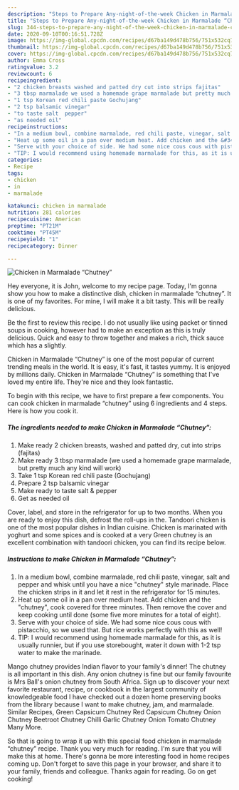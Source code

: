 ```yaml
---
description: "Steps to Prepare Any-night-of-the-week Chicken in Marmalade “Chutney”"
title: "Steps to Prepare Any-night-of-the-week Chicken in Marmalade “Chutney”"
slug: 344-steps-to-prepare-any-night-of-the-week-chicken-in-marmalade-chutney
date: 2020-09-10T00:16:51.728Z
image: https://img-global.cpcdn.com/recipes/d67ba149d478b756/751x532cq70/chicken-in-marmalade-chutney-recipe-main-photo.jpg
thumbnail: https://img-global.cpcdn.com/recipes/d67ba149d478b756/751x532cq70/chicken-in-marmalade-chutney-recipe-main-photo.jpg
cover: https://img-global.cpcdn.com/recipes/d67ba149d478b756/751x532cq70/chicken-in-marmalade-chutney-recipe-main-photo.jpg
author: Emma Cross
ratingvalue: 3.2
reviewcount: 6
recipeingredient:
- "2 chicken breasts washed and patted dry cut into strips fajitas"
- "3 tbsp marmalade we used a homemade grape marmalade but pretty much any kind will work"
- "1 tsp Korean red chili paste Gochujang"
- "2 tsp balsamic vinegar"
- "to taste salt  pepper"
- "as needed oil"
recipeinstructions:
- "In a medium bowl, combine marmalade, red chili paste, vinegar, salt and pepper and whisk until you have a nice &#34;chutney&#34; style marinade. Place the chicken strips in it and let it rest in the refrigerator for 15 minutes."
- "Heat up some oil in a pan over medium heat. Add chicken and the &#34;chutney&#34;, cook covered for three minutes. Then remove the cover and keep cooking until done (some five more minutes for a total of eight)."
- "Serve with your choice of side. We had some nice cous cous with pistacchio, so we used that. But rice works perfectly with this as well!"
- "TIP: I would recommend using homemade marmalade for this, as it is usually runnier, but if you use storebought, water it down with 1-2 tsp water to make the marinade."
categories:
- Recipe
tags:
- chicken
- in
- marmalade

katakunci: chicken in marmalade 
nutrition: 281 calories
recipecuisine: American
preptime: "PT21M"
cooktime: "PT45M"
recipeyield: "1"
recipecategory: Dinner

---
```



![Chicken in Marmalade “Chutney”](https://img-global.cpcdn.com/recipes/d67ba149d478b756/751x532cq70/chicken-in-marmalade-chutney-recipe-main-photo.jpg)

Hey everyone, it is John, welcome to my recipe page. Today, I'm gonna show you how to make a distinctive dish, chicken in marmalade “chutney”. It is one of my favorites. For mine, I will make it a bit tasty. This will be really delicious.

Be the first to review this recipe. I do not usually like using packet or tinned soups in cooking, however had to make an exception as this is truly delicious. Quick and easy to throw together and makes a rich, thick sauce which has a slightly.

Chicken in Marmalade “Chutney” is one of the most popular of current trending meals in the world. It is easy, it's fast, it tastes yummy. It is enjoyed by millions daily. Chicken in Marmalade “Chutney” is something that I've loved my entire life. They're nice and they look fantastic.


To begin with this recipe, we have to first prepare a few components. You can cook chicken in marmalade “chutney” using 6 ingredients and 4 steps. Here is how you cook it.

##### The ingredients needed to make Chicken in Marmalade “Chutney”:

1. Make ready 2 chicken breasts, washed and patted dry, cut into strips (fajitas)
1. Make ready 3 tbsp marmalade (we used a homemade grape marmalade, but pretty much any kind will work)
1. Take 1 tsp Korean red chili paste (Gochujang)
1. Prepare 2 tsp balsamic vinegar
1. Make ready to taste salt &amp; pepper
1. Get as needed oil


Cover, label, and store in the refrigerator for up to two months. When you are ready to enjoy this dish, defrost the roll-ups in the. Tandoori chicken is one of the most popular dishes in Indian cuisine. Chicken is marinated with yoghurt and some spices and is cooked at a very Green chutney is an excellent combination with tandoori chicken, you can find its recipe below. 

##### Instructions to make Chicken in Marmalade “Chutney”:

1. In a medium bowl, combine marmalade, red chili paste, vinegar, salt and pepper and whisk until you have a nice &#34;chutney&#34; style marinade. Place the chicken strips in it and let it rest in the refrigerator for 15 minutes.
1. Heat up some oil in a pan over medium heat. Add chicken and the &#34;chutney&#34;, cook covered for three minutes. Then remove the cover and keep cooking until done (some five more minutes for a total of eight).
1. Serve with your choice of side. We had some nice cous cous with pistacchio, so we used that. But rice works perfectly with this as well!
1. TIP: I would recommend using homemade marmalade for this, as it is usually runnier, but if you use storebought, water it down with 1-2 tsp water to make the marinade.


Mango chutney provides Indian flavor to your family&#39;s dinner! The chutney is all important in this dish. Any onion chutney is fine but our family favourite is Mrs Ball&#39;s onion chutney from South Africa. Sign up to discover your next favorite restaurant, recipe, or cookbook in the largest community of knowledgeable food I have checked out a dozen home preserving books from the library because I want to make chutney, jam, and marmalade. Similar Recipes, Green Capsicum Chutney Red Capsicum Chutney Onion Chutney Beetroot Chutney Chilli Garlic Chutney Onion Tomato Chutney Many More. 

So that is going to wrap it up with this special food chicken in marmalade “chutney” recipe. Thank you very much for reading. I'm sure that you will make this at home. There's gonna be more interesting food in home recipes coming up. Don't forget to save this page in your browser, and share it to your family, friends and colleague. Thanks again for reading. Go on get cooking!
